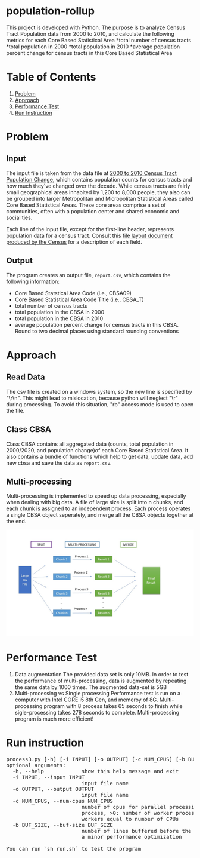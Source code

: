 # population-rollup
This project is developed with Python.
The purpose is to analyze Census Tract Population data from 2000 to 2010, and calculate the following metrics for each Core Based Statistical Area
*total number of census tracts
*total population in 2000
*total population in 2010 
*average population percent change for census tracts in this Core Based Statistical Area

# Table of Contents
1. [Problem](README.md#problem)
2. [Approach](README.md#Approach)
3. [Performance Test](README.md#Performance)
4. [Run Instruction](README.md#Run)

# Problem

## Input
The input file is taken from the data file at [2000 to 2010 Census Tract Population Change](https://www.census.gov/data/tables/time-series/dec/metro-micro/tract-change-00-10.html), which contains population counts for census tracts and how much they've changed over the decade. While census tracts are fairly small geographical areas inhabited by 1,200 to 8,000 people, they also can be grouped into larger Metropolitan and Micropolitan Statistical Areas called Core Based Statistical Areas. These core areas comprise a set of communities, often with a population center and shared economic and social ties. 

Each line of the input file, except for the first-line header, represents population data for a census tract. Consult this [file layout document produced by the Census](https://www2.census.gov/programs-surveys/metro-micro/technical-documentation/file-layout/tract-change-00-10/censustract-00-10-layout.doc) for a description of each field.

## Output
The program creates an output file, `report.csv`, which contains the following information:
* Core Based Statstical Area Code (i.e., CBSA09)
* Core Based Statistical Area Code Title (i.e., CBSA_T)
* total number of census tracts
* total population in the CBSA in 2000
* total population in the CBSA in 2010
* average population percent change for census tracts in this CBSA. Round to two decimal places using standard rounding conventions

# Approach
## Read Data
The csv file is created on a windows system, so the new line is specified by "\r\n". This might lead to mislocation, because python will neglect "\r" during processing. To avoid this situation, "rb" access mode is used to open the file.

## Class CBSA 
Class CBSA contains all aggregated data (counts, total population in 2000/2020, and population change)of each Core Based Statistical Area. It also contains a bundle of functions which help to get data, update data, add new cbsa and save the data as `report.csv`.

## Multi-processing
Multi-processing is implemented to speed up data processing, especially when dealing with big data. A file of large size is split into n chunks, and each chunk is assigned to an independent process. Each process operates a single CBSA object seperately, and merge all the CBSA objects together at the end.

![Screenshot](https://github.com/markice25/population-rollup/blob/main/doc/Slide1.jpg)


# Performance Test
1.  Data augmentation
The provided data set is only 10MB. In order to test the performance of multi-processing, data is augmented by repeating the same data by 1000 times. The augmented data-set is 5GB
2.  Multi-processing vs Single processing
Performance test is run on a computer with Intel CORE i5 8th Gen, and memeroy of 8G. Multi-processing program with 8 process takes 65 seconds to finish while sigle-processing takes 278 seconds to complete. Multi-processing program is much more efficient!

# Run instruction
<pre>
process3.py [-h] [-i INPUT] [-o OUTPUT] [-c NUM_CPUS] [-b BUF_SIZE]
optional arguments:
  -h, --help            show this help message and exit
  -i INPUT, --input INPUT
                        input file name
  -o OUTPUT, --output OUTPUT
                        input file name
  -c NUM_CPUS, --num-cpus NUM_CPUS
                        number of cpus for parallel processing, 0: single
                        process, >0: number of worker processes, <0: number of
                        workers equal to number of CPUs
  -b BUF_SIZE, --buf-size BUF_SIZE
                        number of lines buffered before the CSV parsing, just
                        a minor performance optimization

You can run `sh run.sh` to test the program
<pre>

